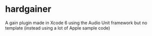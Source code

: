 # hardgainer

A gain plugin made in Xcode 6 using the Audio Unit framework but no template (instead using a lot of Apple sample code)
